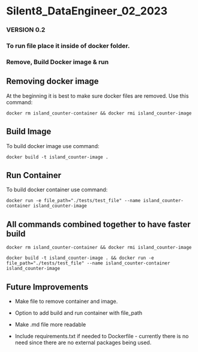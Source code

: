 # Silent8_DataEngineer_02_2023

### VERSION 0.2

### To run file place it inside of docker folder.

### Remove, Build Docker image & run 

## Removing docker image
At the beginning it is best to make sure docker files are removed. Use this command:

```
docker rm island_counter-container && docker rmi island_counter-image
```

## Build Image
To build docker image use command:
```
docker build -t island_counter-image .
```
## Run Container
To build docker container use command:
```
docker run -e file_path="./tests/test_file" --name island_counter-container island_counter-image
```

## All commands combined together to have faster build
```
docker rm island_counter-container && docker rmi island_counter-image
```

```
docker build -t island_counter-image . && docker run -e file_path="./tests/test_file" --name island_counter-container island_counter-image
```
## Future Improvements
* Make file to remove container and image.

* Option to add build and run container with file_path

* Make .md file more readable

* Include requirements.txt if needed to Dockerfile - currently there is no need since there are no external packages being used.